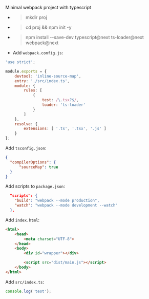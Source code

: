 Minimal webpack project with typescript

- >mkdir proj
- >cd proj && npm init -y
- >npm install --save-dev typescript@next ts-loader@next webpack@next
- Add `webpack.config.js`:

```javascript
'use strict';

module.exports = {
    devtool: 'inline-source-map',
    entry: './src/index.ts',
    module: {
        rules: [
            {
                test: /\.tsx?$/,
                loader: 'ts-loader'
            }
        ]
    },
    resolve: {
        extensions: [ '.ts', '.tsx', '.js' ]
    }
};
```

Add `tsconfig.json`:

```json
{
  "compilerOptions": {
      "sourceMap": true
  }
}
```

Add scripts to `package.json`:
```json
  "scripts": {
    "build": "webpack --mode production",
    "watch": "webpack --mode development --watch"
  },
```

Add `index.html`:

```html
<html>
    <head>
        <meta charset="UTF-8">
    </head>
    <body>
        <div id="wrapper"></div>

        <script src="dist/main.js"></script>
    </body>
</html>
```

Add `src/index.ts`:

```typescript
console.log('test');
```